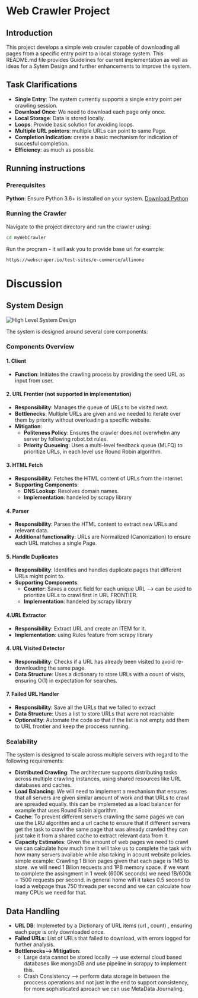 # Web Crawler Project

## Introduction
This project develops a simple web crawler capable of downloading all pages from a specific entry point to a local storage system.
This README.md file provides Guidelines for current implementation as well as ideas for a Sytem Design and further enhancements to improve the system.

## Task Clarifications
- **Single Entry**: The system currently supports a single entry point per crawling session.
- **Download Once**: We need to download each page only once.
- **Local Storage**: Data is stored locally.
- **Loops**: Provide basic solution for avoiding loops.
- **Multiple URL pointers**: multiple URLs can point to same Page.
- **Completion Indication**: create a basic mechanism for indication of succesful completion.
- **Efficiency**: as much as possible.

## Running instructions

### Prerequisites
**Python**: Ensure Python 3.6+ is installed on your system. [Download Python](https://www.python.org/downloads/)
    
### Running the Crawler
Navigate to the project directory and run the crawler using:
```bash
cd myWebCrawler
```
Run the program - it will ask you to provide base url
for example:
```bash
https://webscraper.io/test-sites/e-commerce/allinone
```

# Discussion
## System Design
![High Level System Design](high_level_system_design.jpg)

The system is designed around several core components:

### Components Overview

#### 1. Client
- **Function**: Initiates the crawling process by providing the seed URL as input from user.

#### 2. URL Frontier (not supported in implementation)
- **Responsibility**: Manages the queue of URLs to be visited next.
- **Bottlenecks**: Multiple URLs are given and we needed to iterate over them by priority without overloading a specific website. 
- **Mitigation**:
  - **Politeness Policy**: Ensures the crawler does not overwhelm any server by following robot.txt rules.
  - **Priority Queueing**: Uses a multi-level feedback queue (MLFQ) to prioritize URLs, in each level use Round Robin algorithm.

#### 3. HTML Fetch
- **Responsibility**: Fetches the HTML content of URLs from the internet.
- **Supporting Components**:
  - **DNS Lookup**: Resolves domain names.
  - **Implementation**: handeled by scrapy library

#### 4. Parser
- **Responsibility**: Parses the HTML content to extract new URLs and relevant data.
- **Additional functionality**: URLs are Normalized (Canonization) to ensure each URL matches a single Page.

#### 5. Handle Duplicates
- **Responsibility**: Identifies and handles duplicate pages that different URLs might point to.
- **Supporting Components**:
  - **Counter**: Saves a count field for each unique URL --> can be used to prioritize URLs to crawl first in URL FRONTIER.
  - **Implementation**: handeled by scrapy library
 
#### 4.URL Extractor
- **Responsibility**: Extract URL and create an ITEM for it.
 - **Implementation**: using Rules feature from scrapy library

#### 4. URL Visited Detector
- **Responsibility**: Checks if a URL has already been visited to avoid re-downloading the same page.
- **Data Structure**: Uses a dictionary to store URLs with a count of visits, ensuring O(1) in expectation for searches.

#### 7. Failed URL Handler
- **Responsibility**: Save all the URLs that we failed to extract
- **Data Structure**: Uses a list to store URLs that were not reachable
- **Optionality**: Automate the code so that if the list is not empty add them to URL frontier and keep the proccess running.

### Scalability
The system is designed to scale across multiple servers with regard to the following requirements:
- **Distributed Crawling**: The architecture supports distributing tasks across multiple crawling instances, using shared resources like URL databases and caches.
- **Load Balancing**: We will need to implement a mechanism that ensures that all servers are given similar amount of work and that URLs to crawl are spreaded equally. this can be implemeted as a load balancer for example that uses Round Robin algorithm.
- **Cache**: To prevent different servers crawling the same pages we can use the LRU algorithm and a url cache to ensure that if different servers get the task to crawl the same page that was already crawled they can just take it from a shared cache to extract relevant data from it.
- **Capacity Estimates**: Given the amount of web pages we need to crawl we can calculate how much time it will take us to complete the task with how many servers available while also taking in acount website policies.
simple example: Crawling 1 Bilion pages given that each page is 1MB to store. we will need 1 Bilion requests and 1PB memory space. if we want to complete the assingment in 1 week (600K seconds) we need 1B/600k = 1500 requests per second. in general home wifi it takes 0.5 second to load a webpage thus 750 threads per second and we can calculate how many CPUs we need for that.

## Data Handling
- **URL DB**: Implemeted by a Dictionary of URL items (url , count) , ensuring each page is only downloaded once.
- **Failed URLs**: List of URLs that failed to download, with errors logged for further analysis.
- **Bottlenecks--> Mitigation**:
    - Large data cannot be stored locally --> use external cloud based databases like mongoDB and use pipeline in scrappy to implement this.
    - Crash Consistency --> perform data storage in between the proccess operations and not just in the end to support consistency, for more sophisticated aproach we can use MetaData Journaling.  

